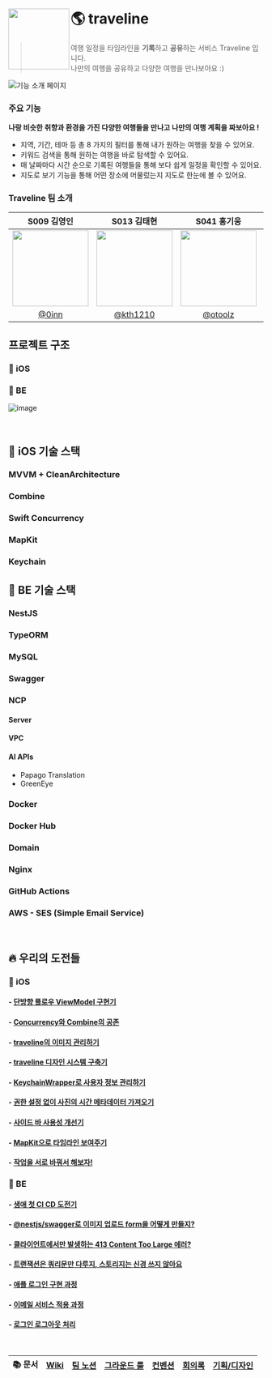 # <img align="left" src="https://github.com/boostcampwm2023/iOS07-traveline/assets/74968390/4e4c84da-d6da-445c-8328-21828a4c162a" width="120px"> 🌎 traveline

> 여행 일정을 타임라인을 **기록**하고 **공유**하는 서비스 Traveline 입니다.  
> 나만의 여행을 공유하고 다양한 여행을 만나보아요 :)

![기능 소개 페이지](https://github.com/boostcampwm2023/iOS07-traveline/assets/51712973/f39271ee-26a8-41d2-b18d-32d44f79fd43)

### 주요 기능

**나랑 비슷한 취향과 환경을 가진 다양한 여행들을 만나고 나만의 여행 계획을 짜보아요 !**

- 지역, 기간, 테마 등 총 8 가지의 필터를 통해 내가 원하는 여행을 찾을 수 있어요.
- 키워드 검색을 통해 원하는 여행을 바로 탐색할 수 있어요.
- 매 날짜마다 시간 순으로 기록된 여행들을 통해 보다 쉽게 일정을 확인할 수 있어요.
- 지도로 보기 기능을 통해 어떤 장소에 머물렀는지 지도로 한눈에 볼 수 있어요.

### Traveline 팀 소개

|                                S009 김영인                                 |                                                         S013 김태현                                                         |                                                         S041 홍기웅                                                         |                                                         J048 박경미                                                          |                                                         J170 황정민                                                          |
| :------------------------------------------------------------------------: | :-------------------------------------------------------------------------------------------------------------------------: | :-------------------------------------------------------------------------------------------------------------------------: | :--------------------------------------------------------------------------------------------------------------------------: | :--------------------------------------------------------------------------------------------------------------------------: |
| <img src="https://avatars.githubusercontent.com/u/74968390?v=4" width=150> | <img src="https://user-images.githubusercontent.com/51712973/280571628-e1126b86-4941-49fc-852b-9ce16f3e0c4e.jpg" width=150> | <img src="https://avatars.githubusercontent.com/u/91725382?s=400&u=29b8023a56a09685aaab53d4eb0dd556254cd902&v=4" width=150> | <img src="https://github.com/boostcampwm2023/iOS07-Trapture/assets/74968390/76bfffde-8ebc-445d-8f3a-7c21288ae386" width=150> | <img src="https://github.com/boostcampwm2023/iOS07-Trapture/assets/74968390/3f5281e2-d233-49d2-b836-be2a56f93096" width=150> |
|                      [@0inn](https://github.com/0inn)                      |                                           [@kth1210](https://github.com/kth1210)                                            |                                            [@otoolz](https://github.com/otoolz)                                             |                                            [@kmi0817](https://github.com/kmi0817)                                            |                                          [@yaongmeow](https://github.com/yaongmeow)                                          |

## 프로젝트 구조

### 🍎 iOS

### 💽 BE

![image](https://github.com/boostcampwm2023/iOS07-traveline/assets/62174395/79d2c0a6-4e8c-4547-acd6-a2b4ea95ce68)

<br>

## 🍎 iOS 기술 스택

### MVVM + CleanArchitecture

### Combine

### Swift Concurrency

### MapKit

### Keychain

## 💽 BE 기술 스택

### NestJS

### TypeORM

### MySQL

### Swagger

### NCP

#### Server

#### VPC

#### AI APIs

- Papago Translation
- GreenEye

### Docker

### Docker Hub

### Domain

### Nginx

### GitHub Actions

### AWS - SES (Simple Email Service)

<br>

## 🔥 우리의 도전들

### 🍎 iOS

#### - [단방향 플로우 ViewModel 구현기](https://github.com/boostcampwm2023/iOS07-traveline/wiki/%5BiOS%5D-%EB%8B%A8%EB%B0%A9%ED%96%A5-%ED%94%8C%EB%A1%9C%EC%9A%B0-ViewModel-%EA%B5%AC%ED%98%84%EA%B8%B0)

#### - [Concurrency와 Combine의 공존](https://github.com/boostcampwm2023/iOS07-traveline/wiki/%5BiOS%5D-Concurrency%EC%99%80-Combine%EC%9D%98-%EA%B3%B5%EC%A1%B4)

#### - [traveline의 이미지 관리하기](https://github.com/boostcampwm2023/iOS07-traveline/wiki/%5BiOS%5D-traveline%EC%9D%98-%EC%9D%B4%EB%AF%B8%EC%A7%80-%EA%B4%80%EB%A6%AC%ED%95%98%EA%B8%B0)

#### - [traveline 디자인 시스템 구축기](https://github.com/boostcampwm2023/iOS07-traveline/wiki/%5BiOS%5D-traveline-%EB%94%94%EC%9E%90%EC%9D%B8-%EC%8B%9C%EC%8A%A4%ED%85%9C-%EA%B5%AC%EC%B6%95%EA%B8%B0)

#### - [KeychainWrapper로 사용자 정보 관리하기](https://github.com/boostcampwm2023/iOS07-traveline/wiki/%5BiOS%5D-KeychainWrapper%EB%A1%9C-%EC%82%AC%EC%9A%A9%EC%9E%90-%EC%A0%95%EB%B3%B4-%EA%B4%80%EB%A6%AC%ED%95%98%EA%B8%B0)

#### - [권한 설정 없이 사진의 시간 메타데이터 가져오기](https://github.com/boostcampwm2023/iOS07-traveline/wiki/%5BiOS%5D-%EA%B6%8C%ED%95%9C-%EC%84%A4%EC%A0%95-%EC%97%86%EC%9D%B4-%EC%82%AC%EC%A7%84%EC%9D%98-%EC%8B%9C%EA%B0%84-%EB%A9%94%ED%83%80%EB%8D%B0%EC%9D%B4%ED%84%B0-%EA%B0%80%EC%A0%B8%EC%98%A4%EA%B8%B0)

#### - [사이드 바 사용성 개선기](https://github.com/boostcampwm2023/iOS07-traveline/wiki/%5BiOS%5D-%EC%82%AC%EC%9D%B4%EB%93%9C-%EB%B0%94%EC%9D%98-%EC%82%AC%EC%9A%A9%EC%84%B1-%EA%B0%9C%EC%84%A0%EA%B8%B0)

#### - [MapKit으로 타임라인 보여주기](https://github.com/boostcampwm2023/iOS07-traveline/wiki/%5BiOS%5D-MapKit%EC%9C%BC%EB%A1%9C-%ED%83%80%EC%9E%84%EB%9D%BC%EC%9D%B8-%EB%B3%B4%EC%97%AC%EC%A3%BC%EA%B8%B0)

#### - [작업을 서로 바꿔서 해보자!](https://github.com/boostcampwm2023/iOS07-traveline/wiki/%5BiOS%5D-%EC%9E%91%EC%97%85%EC%9D%84-%EC%84%9C%EB%A1%9C-%EB%B0%94%EA%BF%94%EC%84%9C-%ED%95%B4%EB%B3%B4%EC%9E%90!)

### 💽 BE

#### - [생애 첫 CI CD 도전기](https://github.com/boostcampwm2023/iOS07-traveline/wiki/%5BBE%5D-%EC%83%9D%EC%95%A0-%EC%B2%AB-CI-CD-%EB%8F%84%EC%A0%84%EA%B8%B0)

#### - [@nestjs/swagger로 이미지 업로드 form을 어떻게 만들지?](https://github.com/boostcampwm2023/iOS07-traveline/wiki/%5BBE%5D-@nestjs-swagger%EB%A1%9C-%EC%9D%B4%EB%AF%B8%EC%A7%80-%EC%97%85%EB%A1%9C%EB%93%9C-form%EC%9D%84-%EC%96%B4%EB%96%BB%EA%B2%8C-%EB%A7%8C%EB%93%A4%EC%A7%80%3F)

#### - [클라이언트에서만 발생하는 413 Content Too Large 에러?](https://github.com/boostcampwm2023/iOS07-traveline/wiki/%5BBE%5D-%ED%81%B4%EB%9D%BC%EC%9D%B4%EC%96%B8%ED%8A%B8%EC%97%90%EC%84%9C%EB%A7%8C-%EB%B0%9C%EC%83%9D%ED%95%98%EB%8A%94-413-Content-Too-Large-%EC%97%90%EB%9F%AC%3F)

#### - [트랜잭션은 쿼리문만 다루지, 스토리지는 신경 쓰지 않아요](https://github.com/boostcampwm2023/iOS07-traveline/wiki/%5BBE%5D-%ED%8A%B8%EB%9E%9C%EC%9E%AD%EC%85%98%EC%9D%80-%EC%BF%BC%EB%A6%AC%EB%AC%B8%EB%A7%8C-%EB%8B%A4%EB%A3%A8%EC%A7%80,-%EC%8A%A4%ED%86%A0%EB%A6%AC%EC%A7%80%EB%8A%94-%EC%8B%A0%EA%B2%BD-%EC%93%B0%EC%A7%80-%EC%95%8A%EC%95%84%EC%9A%94)

#### - [애플 로그인 구현 과정](https://github.com/boostcampwm2023/iOS07-traveline/wiki/%5BBE%5D-애플-로그인-구현-과정)

#### - [이메일 서비스 적용 과정](https://github.com/boostcampwm2023/iOS07-traveline/wiki/%5BBE%5D-이메일-서비스-적용-과정)

#### - [로그인 로그아웃 처리](https://github.com/boostcampwm2023/iOS07-traveline/wiki/%5BBE%5D-로그인-로그아웃-처리)

<br>

| 📚 문서 | [Wiki](https://github.com/boostcampwm2023/iOS07-traveline/wiki) | [팀 노션](https://spiky-rat-16e.notion.site/6b9791faac7e4b9d9a31d225ce8cd157?pvs=4) | [그라운드 룰](https://github.com/boostcampwm2023/iOS07-Trapture/wiki/%E2%9C%A8-%ED%8C%80-%EA%B7%B8%EB%9D%BC%EC%9A%B4%EB%93%9C-%EB%A3%B0) | [컨벤션](https://github.com/boostcampwm2023/iOS07-Trapture/wiki/%F0%9F%93%81-%EC%BB%A8%EB%B2%A4%EC%85%98) | [회의록](https://www.notion.so/bd676cad762c4cffa7b081c65939b0c5?v=76fe42efa9f1497b98764bf47ff47598&pvs=4) | [기획/디자인](https://www.figma.com/file/RrmfjBTxuLMAYRiXrbKQSW/traveline?type=design&node-id=2%3A2&mode=design&t=AD0PpylqwYoldl8g-1) |
| :-----: | :-------------------------------------------------------------: | :---------------------------------------------------------------------------------: | :--------------------------------------------------------------------------------------------------------------------------------------: | :-------------------------------------------------------------------------------------------------------: | :-------------------------------------------------------------------------------------------------------: | :-----------------------------------------------------------------------------------------------------------------------------------: |
